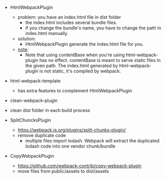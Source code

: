 * HtmlWebpackPlugin
  * problem: you have an index.html file in dist folder
    * the index.html includes several bundle files.
    * if you change the bundle's name, you have to change the path in index.html manually.
  * solution:
    * HtmlWebpackPlugin generate the index.html file for you.
  * [note](https://github.com/webpack/webpack-dev-server/issues/362):
    * Note that using contentBase when you're using html-webpack-plugin has no effect. contentBase is meant to serve static files in the given path. The index.html generated by html-webpack-plugin is not static, it's compiled by webpack.

* html-webpack-template
  * has extra features to complement HtmlWebpackPlugin


* clean-webpack-plugin
 * clean dist folder in each build process


* SplitChuncksPlugin
  * https://webpack.js.org/plugins/split-chunks-plugin/
  * remove duplicate code
    * multiple files import lodash. Webpack will extract the duplicated lodash code into one vendor chunk/bundle

* CopyWebpackPlugin
  * https://github.com/webpack-contrib/copy-webpack-plugin
  * move files from public/assets to dist/assets
